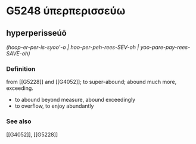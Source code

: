 # G5248 ὑπερπερισσεύω

## hyperperisseúō

_(hoop-er-per-is-syoo'-o | hoo-per-peh-rees-SEV-oh | yoo-pare-pay-rees-SAVE-oh)_

### Definition

from [[G5228]] and [[G4052]]; to super-abound; abound much more, exceeding.

- to abound beyond measure, abound exceedingly
- to overflow, to enjoy abundantly

### See also

[[G4052]], [[G5228]]

